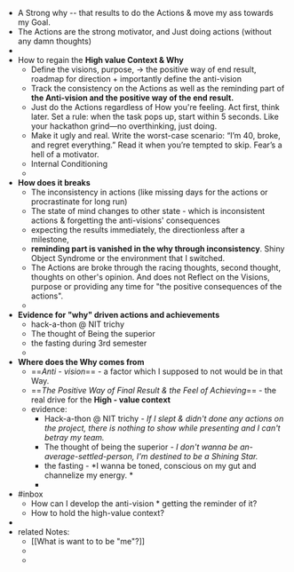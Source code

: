 - A Strong why -- that results to do the Actions & move my ass towards my Goal.
- The Actions are the strong motivator, and Just doing actions (without any damn thoughts)
-
- How to regain the **High value Context & Why**
	- Define the visions, purpose, -> the positive way of end result, roadmap for direction + importantly define the anti-vision
	- Track the consistency on the Actions as well as the reminding part of **the Anti-vision and the positive way of the end result.**
	- Just do the Actions regardless of How you're feeling. Act first, think later. Set a rule: when the task pops up, start within 5 seconds. Like your hackathon grind—no overthinking, just doing.
	- Make it ugly and real. Write the worst-case scenario: “I’m 40, broke, and regret everything.” Read it when you’re tempted to skip. Fear’s a hell of a motivator.
	- Internal Conditioning
	-
- **How does it breaks**
	- The inconsistency in actions (like missing days for the actions or procrastinate for long run)
	- The state of mind changes to other state - which is inconsistent actions & forgetting the anti-visions' consequences
	- expecting the results immediately, the directionless after a milestone,
	- **reminding part is vanished in the why through inconsistency**. Shiny Object Syndrome or the environment that I switched.
	- The Actions are broke through the racing thoughts, second thought, thoughts on other's opinion. And does not Reflect on the Visions, purpose or providing any time for "the positive consequences of the actions".
	-
- **Evidence for "why" driven actions and achievements**
	- hack-a-thon @ NIT trichy
	- The thought of Being the superior
	- the fasting during 3rd semester
	-
- **Where does the Why comes from**
	- ==_Anti - vision_== - a factor which I supposed to not would be in that Way.
	- ==_The Positive Way of Final Result & the Feel of Achieving_== - the real drive for the **High - value context**
	- evidence:
		- Hack-a-thon @ NIT trichy - *If I slept & didn't done any actions on the project, there is nothing to show while presenting and I can't betray my team.*
		- The thought of being the superior - *I don't wanna be an-average-settled-person, I'm destined to be a Shining Star.*
		- the fasting - *I wanna be toned, conscious on my gut and channelize my energy. *
		-
- #inbox
	- How can I develop the anti-vision * getting the reminder of it?
	- How to hold the high-value context?
-
- related Notes:
	- [[What is want to to be "me"?]]
	-
	-